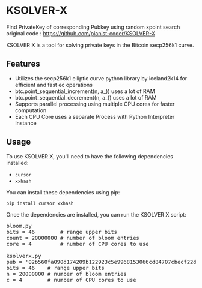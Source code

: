 # KSOLVER-X
Find PrivateKey of corresponding Pubkey using random xpoint search<br>
original code : https://github.com/pianist-coder/KSOLVER-X

KSOLVER X is a tool for solving private keys in the Bitcoin secp256k1 curve.

## Features

- Utilizes the secp256k1 elliptic curve python library by iceland2k14 for efficient and fast ec operations
- btc.point_sequential_increment(n, a_)) uses a lot of RAM
- btc.point_sequential_decrement(n, a_)) uses a lot of RAM
- Supports parallel processing using multiple CPU cores for faster computation
- Each CPU Core uses a separate Process with Python Interpreter Instance

## Usage

To use KSOLVER X, you'll need to have the following dependencies installed:

- `cursor`
- `xxhash`

You can install these dependencies using pip:

```
pip install cursor xxhash
```

Once the dependencies are installed, you can run the KSOLVER X script:
<pre>
bloom.py
bits = 46        # range upper bits
count = 20000000 # number of bloom entries
core = 4         # number of CPU cores to use

ksolverx.py
pub = '02b560fa090d174209b122923c5e9968153066cd84707cbecf22dbfd11e15f0ec3' # pubkey to search private key
bits = 46    # range upper bits
n = 20000000 # number of bloom entries
c = 4        # number of CPU cores to use
</pre>
